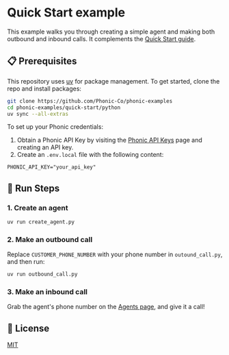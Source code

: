 # Quick Start example

This example walks you through creating a simple agent and making both outbound and inbound calls.
It complements the [Quick Start guide](https://docs.phonic.co/guides/quick_start).

## 📋 Prerequisites

This repository uses [uv](https://docs.astral.sh/uv/) for package management.
To get started, clone the repo and install packages:
```bash
git clone https://github.com/Phonic-Co/phonic-examples
cd phonic-examples/quick-start/python
uv sync --all-extras
```

To set up your Phonic credentials:
1. Obtain a Phonic API Key by visiting the [Phonic API Keys](https://phonic.co/api-keys) page and creating an API key.
2. Create an `.env.local` file with the following content:
```dotenv
PHONIC_API_KEY="your_api_key"
```

## 🚀 Run Steps

### 1. Create an agent

```bash
uv run create_agent.py
```

### 2. Make an outbound call

Replace `CUSTOMER_PHONE_NUMBER` with your phone number in `outound_call.py`, and then run:
```bash
uv run outbound_call.py
```

### 3. Make an inbound call

Grab the agent's phone number on the [Agents page](https://phonic.co/agents), and give it a call!

## 📄 License

[MIT](../../LICENSE)
